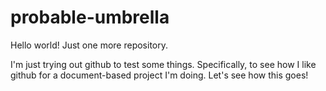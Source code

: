 # probable-umbrella
Hello world! Just one more repository.

I'm just trying out github to test some things. Specifically, to see how I like github for a document-based project I'm doing. Let's see how this goes!
